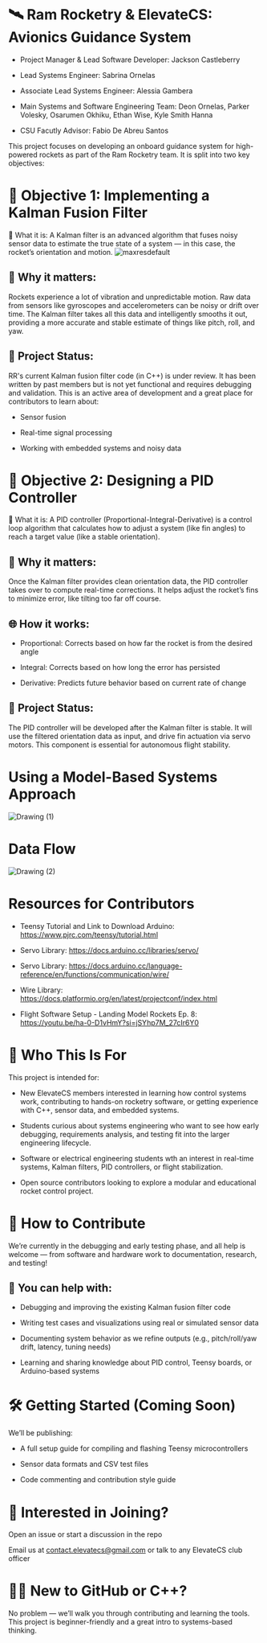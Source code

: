 # 🛰️ Ram Rocketry & ElevateCS: Avionics Guidance System

- Project Manager & Lead Software Developer: Jackson Castleberry 

- Lead Systems Engineer: Sabrina Ornelas

- Associate Lead Systems Engineer: Alessia Gambera

- Main Systems and Software Engineering Team: Deon Ornelas, Parker Volesky, Osarumen Okhiku, Ethan Wise, Kyle Smith Hanna

- CSU Facutly Advisor: Fabio De Abreu Santos


This project focuses on developing an onboard guidance system for high-powered rockets as part of the Ram Rocketry team. It is split into two key objectives:

# 🚀 Objective 1: Implementing a Kalman Fusion Filter
🔧 What it is:
A Kalman filter is an advanced algorithm that fuses noisy sensor data to estimate the true state of a system — in this case, the rocket’s orientation and motion.
![maxresdefault](https://github.com/user-attachments/assets/667f783c-323d-4abf-b7ba-3a1035c04ca0)

## 🧠 Why it matters:
Rockets experience a lot of vibration and unpredictable motion. Raw data from sensors like gyroscopes and accelerometers can be noisy or drift over time. The Kalman filter takes all this data and intelligently smooths it out, providing a more accurate and stable estimate of things like pitch, roll, and yaw.

## 📌 Project Status:
RR's current Kalman fusion filter code (in C++) is under review. It has been written by past members but is not yet functional and requires debugging and validation. This is an active area of development and a great place for contributors to learn about:

- Sensor fusion

- Real-time signal processing

- Working with embedded systems and noisy data

# 🎯 Objective 2: Designing a PID Controller
🔧 What it is:
A PID controller (Proportional-Integral-Derivative) is a control loop algorithm that calculates how to adjust a system (like fin angles) to reach a target value (like a stable orientation).

## 🧠 Why it matters:
Once the Kalman filter provides clean orientation data, the PID controller takes over to compute real-time corrections. It helps adjust the rocket’s fins to minimize error, like tilting too far off course.

## 🌐 How it works:

- Proportional: Corrects based on how far the rocket is from the desired angle

- Integral: Corrects based on how long the error has persisted

- Derivative: Predicts future behavior based on current rate of change

## 📌 Project Status:
The PID controller will be developed after the Kalman filter is stable. It will use the filtered orientation data as input, and drive fin actuation via servo motors. This component is essential for autonomous flight stability.

# Using a Model-Based Systems Approach
![Drawing (1)](https://github.com/user-attachments/assets/54074cd6-14a3-4245-a6a3-4441b74a597d)

# Data Flow
![Drawing (2)](https://github.com/user-attachments/assets/6a2e45cb-eb40-4718-8e49-44509a67b445)

# Resources for Contributors
- Teensy Tutorial and Link to Download Arduino: https://www.pjrc.com/teensy/tutorial.html

- Servo Library: https://docs.arduino.cc/libraries/servo/

- Servo Library: https://docs.arduino.cc/language-reference/en/functions/communication/wire/

- Wire Library: https://docs.platformio.org/en/latest/projectconf/index.html

- Flight Software Setup - Landing Model Rockets Ep. 8: https://youtu.be/ha-0-D1vHmY?si=jSYhp7M_27cIr6Y0

# 🎯 Who This Is For
This project is intended for:

- New ElevateCS members
interested in learning how control systems work, contributing to hands-on rocketry software, or getting experience with C++, sensor data, and embedded systems.

- Students curious about systems engineering
who want to see how early debugging, requirements analysis, and testing fit into the larger engineering lifecycle.

- Software or electrical engineering students
  wth an interest in real-time systems, Kalman filters, PID controllers, or flight stabilization.

- Open source contributors
looking to explore a modular and educational rocket control project.

# 🤝 How to Contribute
We’re currently in the debugging and early testing phase, and all help is welcome — from software and hardware work to documentation, research, and testing!

## 🧠 You can help with:

- Debugging and improving the existing Kalman fusion filter code

- Writing test cases and visualizations using real or simulated sensor data

- Documenting system behavior as we refine outputs (e.g., pitch/roll/yaw drift, latency, tuning needs)

- Learning and sharing knowledge about PID control, Teensy boards, or Arduino-based systems

# 🛠️ Getting Started (Coming Soon)
We’ll be publishing:

- A full setup guide for compiling and flashing Teensy microcontrollers

- Sensor data formats and CSV test files

- Code commenting and contribution style guide

# 💬 Interested in Joining?
Open an issue or start a discussion in the repo

Email us at contact.elevatecs@gmail.com or talk to any ElevateCS club officer

# 🧑‍🎓 New to GitHub or C++?
No problem — we’ll walk you through contributing and learning the tools. This project is beginner-friendly and a great intro to systems-based thinking.



